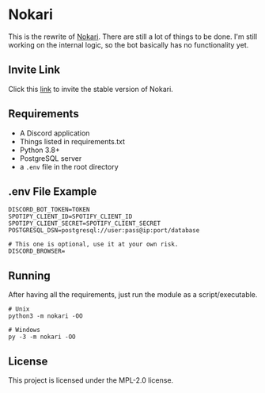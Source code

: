 # Nokari
This is the rewrite of [Nokari](https://top.gg/bot/725081925311529031). There are still a lot of things to be done. I'm still working on the internal logic, so the bot basically has no functionality yet.

## Invite Link
Click this [link](https://discord.com/oauth2/authorize?client_id=725081925311529031&permissions=1609953143&scope=bot) to invite the stable version of Nokari.

## Requirements
- A Discord application
- Things listed in requirements.txt
- Python 3.8+
- PostgreSQL server
- a `.env` file in the root directory

## .env File Example
```
DISCORD_BOT_TOKEN=TOKEN
SPOTIPY_CLIENT_ID=SPOTIFY_CLIENT_ID
SPOTIPY_CLIENT_SECRET=SPOTIFY_CLIENT_SECRET
POSTGRESQL_DSN=postgresql://user:pass@ip:port/database

# This one is optional, use it at your own risk.
DISCORD_BROWSER=
```

## Running
After having all the requirements, just run the module as a script/executable.
```
# Unix
python3 -m nokari -OO

# Windows
py -3 -m nokari -OO
```

## License
This project is licensed under the MPL-2.0 license.
